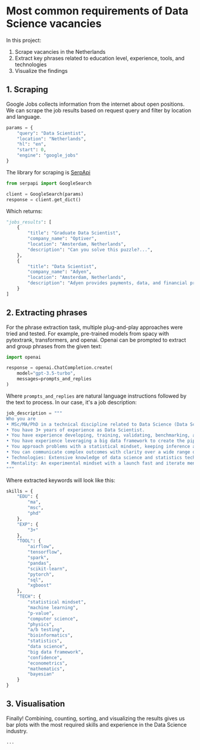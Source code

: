 # **Most common requirements of Data Science vacancies**

In this project:
1. Scrape vacancies in the Netherlands
2. Extract key phrases related to education level, experience, tools, and technologies
3. Visualize the findings

## **1. Scraping**

Google Jobs collects information from the internet about open positions.
We can scrape the job results based on request query and filter by location and language.

```python
params = {
    "query": "Data Scientist",
    "location": "Netherlands",
    "hl": "en",
    "start": 0,
    "engine": "google_jobs"
}
```
The library for scraping is [SerpApi](https://serpapi.com/)
```python
from serpapi import GoogleSearch

client = GoogleSearch(params)
response = client.get_dict()
```
Which returns:
```python
"jobs_results": [
    {
        "title": "Graduate Data Scientist",
        "company_name": "Optiver",
        "location": "Amsterdam, Netherlands",
        "description": "Can you solve this puzzle?...",
    },
    {
        "title": "Data Scientist",
        "company_name": "Adyen",
        "location": "Amsterdam, Netherlands",
        "description": "Adyen provides payments, data, and financial products..."
    }
]
```

## **2. Extracting phrases**

For the phrase extraction task, multiple plug-and-play approaches were tried and tested. For example, pre-trained models from spacy with pytextrank, transformers, and openai. Openai can be prompted to extract and group phrases from the given text:
```python
import openai

response = openai.ChatCompletion.create(
    model="gpt-3.5-turbo",
    messages=prompts_and_replies
)
```
Where ```prompts_and_replies``` are natural language instructions followed by the text to process. In our case, it's a job description:
```python
job_description = """
Who you are
• MSc/MA/PhD in a technical discipline related to Data Science (Data Science, Physics, Computer Science, Econometrics, Bioinformatics, etc.)
• You have 3+ years of experience as Data Scientist.
• You have experience developing, training, validating, benchmarking, and monitoring machine learning algorithms. 
• You have experience leveraging a big data framework to create the pipelines needed to feed the models with appropriate data. 
• You approach problems with a statistical mindset, keeping inference as a product of data science. Experience with statistical testing (confidence, p-value, A/B testing, Bayesian) is a plus. 
• You can communicate complex outcomes with clarity over a wide range of audiences. 
• Technologies: Extensive knowledge of data science and statistics techniques, toolsets and algorithms, such as e.g. Spark, Scikit-Learn, TensorFlow, PyTorch, XGBoost, Pandas, Airflow, SQL. 
• Mentality: An experimental mindset with a launch fast and iterate mentality. A strong statistics/mathematics background is a plus.
"""
```
Where extracted keywords will look like this:
```python
skills = {
    "EDU": {
        "ma",
        "msc",
        "phd"
    },
    "EXP": {
        "3+"
    },
    "TOOL": {
        "airflow",
        "tensorflow",
        "spark",
        "pandas",
        "scikit-learn",
        "pytorch",
        "sql",
        "xgboost"
    },
    "TECH": {
        "statistical mindset",
        "machine learning",
        "p-value",
        "computer science",
        "physics",
        "a/b testing",
        "bioinformatics",
        "statistics",
        "data science",
        "big data framework",
        "confidence",
        "econometrics",
        "mathematics",
        "bayesian"
    }
}
```

## **3. Visualisation**

Finally! Combining, counting, sorting, and visualizing the results gives us bar plots with the most required skills and experience in the Data Science industry.
```python
...
```
